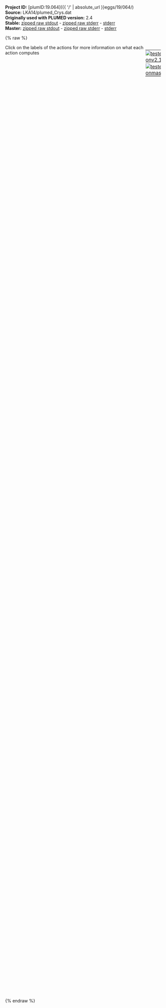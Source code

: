 **Project ID:** [plumID:19.064]({{ '/' | absolute_url }}eggs/19/064/)  
**Source:** LKA14/plumed_Crys.dat  
**Originally used with PLUMED version:** 2.4  
**Stable:** [zipped raw stdout](plumed_Crys.dat.plumed.stdout.txt.zip) - [zipped raw stderr](plumed_Crys.dat.plumed.stderr.txt.zip) - [stderr](plumed_Crys.dat.plumed.stderr)  
**Master:** [zipped raw stdout](plumed_Crys.dat.plumed_master.stdout.txt.zip) - [zipped raw stderr](plumed_Crys.dat.plumed_master.stderr.txt.zip) - [stderr](plumed_Crys.dat.plumed_master.stderr)  

{% raw %}
<div style="width: 100%; float:left">
<div style="width: 90%; float:left" id="value_details_data/LKA14/plumed_Crys.dat"> Click on the labels of the actions for more information on what each action computes </div>
<div style="width: 10%; float:left"><table><tr><td style="padding:1px"><a href="plumed_Crys.dat.plumed.stderr"><img src="https://img.shields.io/badge/v2.10-passing-green.svg" alt="tested onv2.10" /></a></td></tr><tr><td style="padding:1px"><a href="plumed_Crys.dat.plumed_master.stderr"><img src="https://img.shields.io/badge/master-passing-green.svg" alt="tested onmaster" /></a></td></tr></table></div></div>
<pre style="width=97%;">
<span style="color:blue" class="comment">#RESTART</span>
<span class="plumedtooltip" style="color:green">MOLINFO<span class="right">This command is used to provide information on the molecules that are present in your system. <a href="https://www.plumed.org/doc-master/user-doc/html/_m_o_l_i_n_f_o.html" style="color:green">More details</a><i></i></span></span> <span class="plumedtooltip">MOLTYPE<span class="right"> what kind of molecule is contained in the pdb file - usually not needed since protein/RNA/DNA are compatible<i></i></span></span>=protein <span class="plumedtooltip">STRUCTURE<span class="right">a file in pdb format containing a reference structure<i></i></span></span>=conf.pdb

<span style="color:blue" class="comment">#PEPTIDE DISTANCE#</span>
<span style="display:none;" id="data/LKA14/plumed_Crys.dat">The MOLINFO action with label <b></b> calculates something</span><b name="data/LKA14/plumed_Crys.datpep1" onclick='showPath("data/LKA14/plumed_Crys.dat","data/LKA14/plumed_Crys.datpep1","data/LKA14/plumed_Crys.datpep1","violet")'>pep1</b><span style="display:none;" id="data/LKA14/plumed_Crys.datpep1">The COM action with label <b>pep1</b> calculates the following quantities:<table  align="center" frame="void" width="95%" cellpadding="5%"><tr><td width="5%"><b> Quantity </b>  </td><td width="5%"><b> Type </b>  </td><td><b> Description </b> </td></tr><tr><td width="5%">pep1</td><td width="5%"><font color="violet">atoms</font></td><td>virtual atom calculated by COM action</td></tr></table></span>: <span class="plumedtooltip" style="color:green">COM<span class="right">Calculate the center of mass for a group of atoms. <a href="https://www.plumed.org/doc-master/user-doc/html/_c_o_m.html" style="color:green">More details</a><i></i></span></span> <span class="plumedtooltip">ATOMS<span class="right">the list of atoms which are involved the virtual atom's definition<i></i></span></span>=1-287
<b name="data/LKA14/plumed_Crys.datd1" onclick='showPath("data/LKA14/plumed_Crys.dat","data/LKA14/plumed_Crys.datd1","data/LKA14/plumed_Crys.datd1","black")'>d1</b><span style="display:none;" id="data/LKA14/plumed_Crys.datd1">The DISTANCE action with label <b>d1</b> calculates the following quantities:<table  align="center" frame="void" width="95%" cellpadding="5%"><tr><td width="5%"><b> Quantity </b>  </td><td width="5%"><b> Type </b>  </td><td><b> Description </b> </td></tr><tr><td width="5%">d1.x</td><td width="5%"><font color="black">scalar</font></td><td>the x-component of the vector connecting the two atoms</td></tr><tr><td width="5%">d1.y</td><td width="5%"><font color="black">scalar</font></td><td>the y-component of the vector connecting the two atoms</td></tr><tr><td width="5%">d1.z</td><td width="5%"><font color="black">scalar</font></td><td>the z-component of the vector connecting the two atoms</td></tr></table></span>: <span class="plumedtooltip" style="color:green">DISTANCE<span class="right">Calculate the distance between a pair of atoms. <a href="https://www.plumed.org/doc-master/user-doc/html/_d_i_s_t_a_n_c_e.html" style="color:green">More details</a><i></i></span></span> <span class="plumedtooltip">ATOMS<span class="right">the pair of atom that we are calculating the distance between<i></i></span></span>=6205,<b name="data/LKA14/plumed_Crys.datpep1">pep1</b> <span class="plumedtooltip">COMPONENTS<span class="right"> calculate the x, y and z components of the distance separately and store them as label<i></i></span></span> <span class="plumedtooltip">NOPBC<span class="right"> ignore the periodic boundary conditions when calculating distances<i></i></span></span>
<br/><span style="color:blue" class="comment">##radius of gyration##</span>
<span class="plumedtooltip" style="color:green">GYRATION<span class="right">Calculate the radius of gyration, or other properties related to it. <a href="https://www.plumed.org/doc-master/user-doc/html/_g_y_r_a_t_i_o_n.html" style="color:green">More details</a><i></i></span></span> <span class="plumedtooltip">TYPE<span class="right"> The type of calculation relative to the Gyration Tensor you want to perform<i></i></span></span>=RADIUS <span class="plumedtooltip">ATOMS<span class="right">the group of atoms that you are calculating the Gyration Tensor for<i></i></span></span>=5,24,46,68,87,106,128,147,166,188,210,229,248,270 <span class="plumedtooltip">LABEL<span class="right">a label for the action so that its output can be referenced in the input to other actions<i></i></span></span>=<b name="data/LKA14/plumed_Crys.datrg" onclick='showPath("data/LKA14/plumed_Crys.dat","data/LKA14/plumed_Crys.datrg","data/LKA14/plumed_Crys.datrg","black")'>rg</b><span style="display:none;" id="data/LKA14/plumed_Crys.datrg">The GYRATION action with label <b>rg</b> calculates the following quantities:<table  align="center" frame="void" width="95%" cellpadding="5%"><tr><td width="5%"><b> Quantity </b>  </td><td width="5%"><b> Type </b>  </td><td><b> Description </b> </td></tr><tr><td width="5%">rg</td><td width="5%"><font color="black">scalar</font></td><td>the radius of gyration</td></tr></table></span>
<br/><span style="color:blue" class="comment">##ENERGY##</span>
<b name="data/LKA14/plumed_Crys.datene" onclick='showPath("data/LKA14/plumed_Crys.dat","data/LKA14/plumed_Crys.datene","data/LKA14/plumed_Crys.datene","black")'>ene</b><span style="display:none;" id="data/LKA14/plumed_Crys.datene">The ENERGY action with label <b>ene</b> calculates the following quantities:<table  align="center" frame="void" width="95%" cellpadding="5%"><tr><td width="5%"><b> Quantity </b>  </td><td width="5%"><b> Type </b>  </td><td><b> Description </b> </td></tr><tr><td width="5%">ene</td><td width="5%"><font color="black">scalar</font></td><td>the internal energy</td></tr></table></span>: <span class="plumedtooltip" style="color:green">ENERGY<span class="right">Calculate the total potential energy of the simulation box. <a href="https://www.plumed.org/doc-master/user-doc/html/_e_n_e_r_g_y.html" style="color:green">More details</a><i></i></span></span>

<br/><span style="color:blue" class="comment">##Blocks##</span>
<b name="data/LKA14/plumed_Crys.datB1" onclick='showPath("data/LKA14/plumed_Crys.dat","data/LKA14/plumed_Crys.datB1","data/LKA14/plumed_Crys.datB1","violet")'>B1</b><span style="display:none;" id="data/LKA14/plumed_Crys.datB1">The COM action with label <b>B1</b> calculates the following quantities:<table  align="center" frame="void" width="95%" cellpadding="5%"><tr><td width="5%"><b> Quantity </b>  </td><td width="5%"><b> Type </b>  </td><td><b> Description </b> </td></tr><tr><td width="5%">B1</td><td width="5%"><font color="violet">atoms</font></td><td>virtual atom calculated by COM action</td></tr></table></span>: <span class="plumedtooltip" style="color:green">COM<span class="right">Calculate the center of mass for a group of atoms. <a href="https://www.plumed.org/doc-master/user-doc/html/_c_o_m.html" style="color:green">More details</a><i></i></span></span> <span class="plumedtooltip">ATOMS<span class="right">the list of atoms which are involved the virtual atom's definition<i></i></span></span>=1-84
<b name="data/LKA14/plumed_Crys.datd2" onclick='showPath("data/LKA14/plumed_Crys.dat","data/LKA14/plumed_Crys.datd2","data/LKA14/plumed_Crys.datd2","black")'>d2</b><span style="display:none;" id="data/LKA14/plumed_Crys.datd2">The DISTANCE action with label <b>d2</b> calculates the following quantities:<table  align="center" frame="void" width="95%" cellpadding="5%"><tr><td width="5%"><b> Quantity </b>  </td><td width="5%"><b> Type </b>  </td><td><b> Description </b> </td></tr><tr><td width="5%">d2.x</td><td width="5%"><font color="black">scalar</font></td><td>the x-component of the vector connecting the two atoms</td></tr><tr><td width="5%">d2.y</td><td width="5%"><font color="black">scalar</font></td><td>the y-component of the vector connecting the two atoms</td></tr><tr><td width="5%">d2.z</td><td width="5%"><font color="black">scalar</font></td><td>the z-component of the vector connecting the two atoms</td></tr></table></span>: <span class="plumedtooltip" style="color:green">DISTANCE<span class="right">Calculate the distance between a pair of atoms. <a href="https://www.plumed.org/doc-master/user-doc/html/_d_i_s_t_a_n_c_e.html" style="color:green">More details</a><i></i></span></span> <span class="plumedtooltip">ATOMS<span class="right">the pair of atom that we are calculating the distance between<i></i></span></span>=6205,<b name="data/LKA14/plumed_Crys.datB1">B1</b> <span class="plumedtooltip">COMPONENTS<span class="right"> calculate the x, y and z components of the distance separately and store them as label<i></i></span></span> 
<b name="data/LKA14/plumed_Crys.datB2" onclick='showPath("data/LKA14/plumed_Crys.dat","data/LKA14/plumed_Crys.datB2","data/LKA14/plumed_Crys.datB2","violet")'>B2</b><span style="display:none;" id="data/LKA14/plumed_Crys.datB2">The COM action with label <b>B2</b> calculates the following quantities:<table  align="center" frame="void" width="95%" cellpadding="5%"><tr><td width="5%"><b> Quantity </b>  </td><td width="5%"><b> Type </b>  </td><td><b> Description </b> </td></tr><tr><td width="5%">B2</td><td width="5%"><font color="violet">atoms</font></td><td>virtual atom calculated by COM action</td></tr></table></span>: <span class="plumedtooltip" style="color:green">COM<span class="right">Calculate the center of mass for a group of atoms. <a href="https://www.plumed.org/doc-master/user-doc/html/_c_o_m.html" style="color:green">More details</a><i></i></span></span> <span class="plumedtooltip">ATOMS<span class="right">the list of atoms which are involved the virtual atom's definition<i></i></span></span>=85-210
<b name="data/LKA14/plumed_Crys.datd3" onclick='showPath("data/LKA14/plumed_Crys.dat","data/LKA14/plumed_Crys.datd3","data/LKA14/plumed_Crys.datd3","black")'>d3</b><span style="display:none;" id="data/LKA14/plumed_Crys.datd3">The DISTANCE action with label <b>d3</b> calculates the following quantities:<table  align="center" frame="void" width="95%" cellpadding="5%"><tr><td width="5%"><b> Quantity </b>  </td><td width="5%"><b> Type </b>  </td><td><b> Description </b> </td></tr><tr><td width="5%">d3.x</td><td width="5%"><font color="black">scalar</font></td><td>the x-component of the vector connecting the two atoms</td></tr><tr><td width="5%">d3.y</td><td width="5%"><font color="black">scalar</font></td><td>the y-component of the vector connecting the two atoms</td></tr><tr><td width="5%">d3.z</td><td width="5%"><font color="black">scalar</font></td><td>the z-component of the vector connecting the two atoms</td></tr></table></span>: <span class="plumedtooltip" style="color:green">DISTANCE<span class="right">Calculate the distance between a pair of atoms. <a href="https://www.plumed.org/doc-master/user-doc/html/_d_i_s_t_a_n_c_e.html" style="color:green">More details</a><i></i></span></span> <span class="plumedtooltip">ATOMS<span class="right">the pair of atom that we are calculating the distance between<i></i></span></span>=6205,<b name="data/LKA14/plumed_Crys.datB2">B2</b> <span class="plumedtooltip">COMPONENTS<span class="right"> calculate the x, y and z components of the distance separately and store them as label<i></i></span></span> 
<b name="data/LKA14/plumed_Crys.datB3" onclick='showPath("data/LKA14/plumed_Crys.dat","data/LKA14/plumed_Crys.datB3","data/LKA14/plumed_Crys.datB3","violet")'>B3</b><span style="display:none;" id="data/LKA14/plumed_Crys.datB3">The COM action with label <b>B3</b> calculates the following quantities:<table  align="center" frame="void" width="95%" cellpadding="5%"><tr><td width="5%"><b> Quantity </b>  </td><td width="5%"><b> Type </b>  </td><td><b> Description </b> </td></tr><tr><td width="5%">B3</td><td width="5%"><font color="violet">atoms</font></td><td>virtual atom calculated by COM action</td></tr></table></span>: <span class="plumedtooltip" style="color:green">COM<span class="right">Calculate the center of mass for a group of atoms. <a href="https://www.plumed.org/doc-master/user-doc/html/_c_o_m.html" style="color:green">More details</a><i></i></span></span> <span class="plumedtooltip">ATOMS<span class="right">the list of atoms which are involved the virtual atom's definition<i></i></span></span>=211-287
<b name="data/LKA14/plumed_Crys.datd4" onclick='showPath("data/LKA14/plumed_Crys.dat","data/LKA14/plumed_Crys.datd4","data/LKA14/plumed_Crys.datd4","black")'>d4</b><span style="display:none;" id="data/LKA14/plumed_Crys.datd4">The DISTANCE action with label <b>d4</b> calculates the following quantities:<table  align="center" frame="void" width="95%" cellpadding="5%"><tr><td width="5%"><b> Quantity </b>  </td><td width="5%"><b> Type </b>  </td><td><b> Description </b> </td></tr><tr><td width="5%">d4.x</td><td width="5%"><font color="black">scalar</font></td><td>the x-component of the vector connecting the two atoms</td></tr><tr><td width="5%">d4.y</td><td width="5%"><font color="black">scalar</font></td><td>the y-component of the vector connecting the two atoms</td></tr><tr><td width="5%">d4.z</td><td width="5%"><font color="black">scalar</font></td><td>the z-component of the vector connecting the two atoms</td></tr></table></span>: <span class="plumedtooltip" style="color:green">DISTANCE<span class="right">Calculate the distance between a pair of atoms. <a href="https://www.plumed.org/doc-master/user-doc/html/_d_i_s_t_a_n_c_e.html" style="color:green">More details</a><i></i></span></span> <span class="plumedtooltip">ATOMS<span class="right">the pair of atom that we are calculating the distance between<i></i></span></span>=6205,<b name="data/LKA14/plumed_Crys.datB3">B3</b> <span class="plumedtooltip">COMPONENTS<span class="right"> calculate the x, y and z components of the distance separately and store them as label<i></i></span></span> 

<br/><span class="plumedtooltip" style="color:green">METAD<span class="right">Used to performed metadynamics on one or more collective variables. <a href="https://www.plumed.org/doc-master/user-doc/html/_m_e_t_a_d.html" style="color:green">More details</a><i></i></span></span> ...
<span class="plumedtooltip">ARG<span class="right">the labels of the scalars on which the bias will act<i></i></span></span>=<b name="data/LKA14/plumed_Crys.datene">ene</b>
<span class="plumedtooltip">PACE<span class="right">the frequency for hill addition<i></i></span></span>=2500 <span class="plumedtooltip">BIASFACTOR<span class="right">use well tempered metadynamics and use this bias factor<i></i></span></span>=15.0 <span class="plumedtooltip">HEIGHT<span class="right">the heights of the Gaussian hills<i></i></span></span>=2.0
<span class="plumedtooltip">SIGMA<span class="right">the widths of the Gaussian hills<i></i></span></span>=300
<span class="plumedtooltip">GRID_MIN<span class="right">the lower bounds for the grid<i></i></span></span>=1300000.00000
<span class="plumedtooltip">GRID_MAX<span class="right">the upper bounds for the grid<i></i></span></span>=1500000.00000
<span class="plumedtooltip">FILE<span class="right"> a file in which the list of added hills is stored<i></i></span></span>=HILLS
... METAD
<br/><b name="data/LKA14/plumed_Crys.datwall1" onclick='showPath("data/LKA14/plumed_Crys.dat","data/LKA14/plumed_Crys.datwall1","data/LKA14/plumed_Crys.datwall1","black")'>wall1</b><span style="display:none;" id="data/LKA14/plumed_Crys.datwall1">The UPPER_WALLS action with label <b>wall1</b> calculates the following quantities:<table  align="center" frame="void" width="95%" cellpadding="5%"><tr><td width="5%"><b> Quantity </b>  </td><td width="5%"><b> Type </b>  </td><td><b> Description </b> </td></tr><tr><td width="5%">wall1.bias</td><td width="5%"><font color="black">scalar</font></td><td>the instantaneous value of the bias potential</td></tr><tr><td width="5%">wall1.force2</td><td width="5%"><font color="black">scalar</font></td><td>the instantaneous value of the squared force due to this bias potential</td></tr></table></span>: <span class="plumedtooltip" style="color:green">UPPER_WALLS<span class="right">Defines a wall for the value of one or more collective variables, <a href="https://www.plumed.org/doc-master/user-doc/html/_u_p_p_e_r__w_a_l_l_s.html" style="color:green">More details</a><i></i></span></span> <span class="plumedtooltip">ARG<span class="right">the arguments on which the bias is acting<i></i></span></span>=<b name="data/LKA14/plumed_Crys.datd1">d1.z</b>,<b name="data/LKA14/plumed_Crys.datd2">d2.z</b>,<b name="data/LKA14/plumed_Crys.datd3">d3.z</b>,<b name="data/LKA14/plumed_Crys.datd4">d4.z</b> <span class="plumedtooltip">AT<span class="right">the positions of the wall<i></i></span></span>=8.0,8.0,8.0,8.0 <span class="plumedtooltip">KAPPA<span class="right">the force constant for the wall<i></i></span></span>=1500,1500,1500,1500 

<span class="plumedtooltip" style="color:green">METAD<span class="right">Used to performed metadynamics on one or more collective variables. <a href="https://www.plumed.org/doc-master/user-doc/html/_m_e_t_a_d.html" style="color:green">More details</a><i></i></span></span> ...
<span class="plumedtooltip">ARG<span class="right">the labels of the scalars on which the bias will act<i></i></span></span>=<b name="data/LKA14/plumed_Crys.datd1">d1.z</b>,<b name="data/LKA14/plumed_Crys.datrg">rg</b>
<span class="plumedtooltip">PACE<span class="right">the frequency for hill addition<i></i></span></span>=500 <span class="plumedtooltip">BIASFACTOR<span class="right">use well tempered metadynamics and use this bias factor<i></i></span></span>=15.0 <span class="plumedtooltip">HEIGHT<span class="right">the heights of the Gaussian hills<i></i></span></span>=2.0
<span class="plumedtooltip">SIGMA<span class="right">the widths of the Gaussian hills<i></i></span></span>=0.01,0.02
<span class="plumedtooltip">GRID_MIN<span class="right">the lower bounds for the grid<i></i></span></span>=0.0,0.0
<span class="plumedtooltip">GRID_MAX<span class="right">the upper bounds for the grid<i></i></span></span>=10.0,20.0
<span class="plumedtooltip">FILE<span class="right"> a file in which the list of added hills is stored<i></i></span></span>=HILLS_MTD
<span class="plumedtooltip">LABEL<span class="right">a label for the action so that its output can be referenced in the input to other actions<i></i></span></span>=<b name="data/LKA14/plumed_Crys.datcvbias" onclick='showPath("data/LKA14/plumed_Crys.dat","data/LKA14/plumed_Crys.datcvbias","data/LKA14/plumed_Crys.datcvbias","black")'>cvbias</b><span style="display:none;" id="data/LKA14/plumed_Crys.datcvbias">The METAD action with label <b>cvbias</b> calculates the following quantities:<table  align="center" frame="void" width="95%" cellpadding="5%"><tr><td width="5%"><b> Quantity </b>  </td><td width="5%"><b> Type </b>  </td><td><b> Description </b> </td></tr><tr><td width="5%">cvbias.bias</td><td width="5%"><font color="black">scalar</font></td><td>the instantaneous value of the bias potential</td></tr></table></span>
... METAD
<br/><span class="plumedtooltip" style="color:green">PRINT<span class="right">Print quantities to a file. <a href="https://www.plumed.org/doc-master/user-doc/html/_p_r_i_n_t.html" style="color:green">More details</a><i></i></span></span> <span class="plumedtooltip">ARG<span class="right">the labels of the values that you would like to print to the file<i></i></span></span>=<b name="data/LKA14/plumed_Crys.datd1">d1.z</b>,<b name="data/LKA14/plumed_Crys.datrg">rg</b>,<b name="data/LKA14/plumed_Crys.datene">ene</b>,<b name="data/LKA14/plumed_Crys.datcvbias">cvbias.bias</b> <span class="plumedtooltip">STRIDE<span class="right"> the frequency with which the quantities of interest should be output<i></i></span></span>=500 <span class="plumedtooltip">FILE<span class="right">the name of the file on which to output these quantities<i></i></span></span>=COLVAR
</pre>
{% endraw %}
